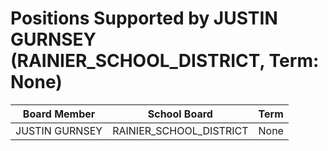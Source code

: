 # Positions Supported by JUSTIN GURNSEY (RAINIER_SCHOOL_DISTRICT, Term: None)

| Board Member | School Board | Term |
|--------------|--------------|------|
| JUSTIN GURNSEY | RAINIER_SCHOOL_DISTRICT | None |

